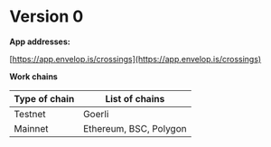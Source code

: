# Version 0

**App addresses:**

[https://app.envelop.is/crossings](https://app.envelop.is/crossings)

**Work chains**

| Type of chain | List of chains         |
| ------------- | ---------------------- |
| Testnet       | Goerli                 |
| Mainnet       | Ethereum, BSC, Polygon |
